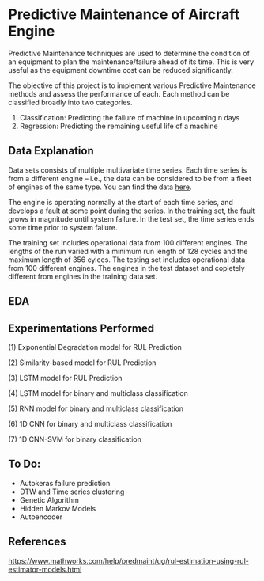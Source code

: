 # Predictive Maintenance of Aircraft Engine

Predictive Maintenance techniques are used to determine the condition of an equipment to plan the maintenance/failure ahead of its time. This is very useful as the equipment downtime cost can be reduced significantly. 

The objective of this project is to implement various Predictive Maintenance methods and assess the performance of each. Each method can be classified broadly into two categories.

1. Classification: Predicting the failure of machine in upcoming n days
2. Regression: Predicting the remaining useful life of a machine 

## Data Explanation
Data sets consists of multiple multivariate time series. Each time series is from a different engine – i.e., the data can be considered to be from a fleet of engines of the same type. You can find the data [here](https://www.kaggle.com/datasets/behrad3d/nasa-cmaps).

The engine is operating normally at the start of each time series, and develops a fault at some point during the series. In the training set, the fault grows in magnitude until system failure. In the test set, the time series ends some time prior to system failure. 

The training set includes operational data from 100 different engines. The lengths of the run varied with a minimum run length of 128 cycles and the maximum length of 356 cylces. The testing set includes operational data from 100 different engines. The engines in the test dataset and copletely different from engines in the training data set.

## EDA

## Experimentations Performed

(1) Exponential Degradation model for RUL Prediction

(2) Similarity-based model for RUL Prediction

(3) LSTM model for RUL Prediction

(4) LSTM model for binary and multiclass classification

(5) RNN model for binary and multiclass classification

(6) 1D CNN for binary and multiclass classification

(7) 1D CNN-SVM for binary classification


## To Do:
- Autokeras failure prediction
- DTW and Time series clustering
- Genetic Algorithm
- Hidden Markov Models
- Autoencoder






## References

https://www.mathworks.com/help/predmaint/ug/rul-estimation-using-rul-estimator-models.html


